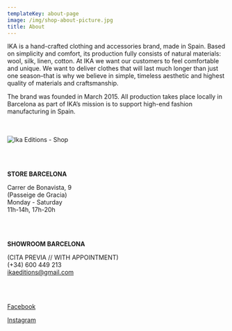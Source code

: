```yaml
---
templateKey: about-page
image: /img/shop-about-picture.jpg
title: About
---
```

IKA is a hand-crafted clothing and accessories brand, made in Spain. Based on simplicity and comfort, its production fully consists of natural materials: wool, silk, linen, cotton. At IKA we want our customers to feel comfortable and unique. We want to deliver clothes that will last much longer than just one season–that is why we believe in simple, timeless aesthetic and highest quality of materials and craftsmanship. 

The brand was founded in March 2015. All production takes place locally in Barcelona as part of IKA’s mission is to support high-end fashion manufacturing in Spain.
\
<br><br>

![Ika Editions - Shop](/img/shop-about-picture.jpg)

<br><br>

**STORE BARCELONA**  

Carrer de Bonavista, 9\
(Passeige de Gracia)\
Monday - Saturday\
11h-14h, 17h-20h  

<br><br>

**SHOWROOM BARCELONA**  

(CITA PREVIA // WITH APPOINTMENT)\
(+34) 600 449 213\
ikaeditions@gmail.com  

<br><br>

[Facebook](http://www.facebook.com/ikaeditions)

[Instagram](http://www.instagram.com/ika_editions)

<br><br>

